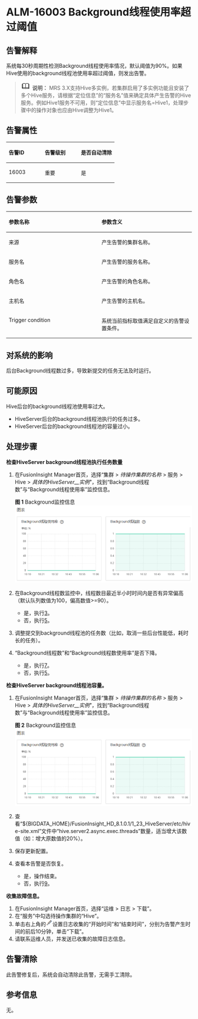 # ALM-16003 Background线程使用率超过阈值<a name="ALM-16003"></a>

## 告警解释<a name="section27621550"></a>

系统每30秒周期性检测Background线程使用率情况，默认阈值为90%。如果Hive使用的background线程池使用率超过阈值，则发出告警。

>![](public_sys-resources/icon-note.gif) **说明：** 
>MRS 3.X支持Hive多实例，若集群启用了多实例功能且安装了多个Hive服务，请根据“定位信息”的“服务名”值来确定具体产生告警的Hive服务。例如Hive1服务不可用，则“定位信息”中显示服务名=Hive1，处理步骤中的操作对象也应由Hive调整为Hive1。

## 告警属性<a name="section47267361"></a>

<a name="table4510519"></a>
<table><thead align="left"><tr id="row13556155"><th class="cellrowborder" valign="top" width="33.33333333333333%" id="mcps1.1.4.1.1"><p id="p24306760"><a name="p24306760"></a><a name="p24306760"></a>告警ID</p>
</th>
<th class="cellrowborder" valign="top" width="33.33333333333333%" id="mcps1.1.4.1.2"><p id="p22690525"><a name="p22690525"></a><a name="p22690525"></a>告警级别</p>
</th>
<th class="cellrowborder" valign="top" width="33.33333333333333%" id="mcps1.1.4.1.3"><p id="p25993251"><a name="p25993251"></a><a name="p25993251"></a>是否自动清除</p>
</th>
</tr>
</thead>
<tbody><tr id="row25078593"><td class="cellrowborder" valign="top" width="33.33333333333333%" headers="mcps1.1.4.1.1 "><p id="p18100192"><a name="p18100192"></a><a name="p18100192"></a>16003</p>
</td>
<td class="cellrowborder" valign="top" width="33.33333333333333%" headers="mcps1.1.4.1.2 "><p id="p56829480"><a name="p56829480"></a><a name="p56829480"></a>重要</p>
</td>
<td class="cellrowborder" valign="top" width="33.33333333333333%" headers="mcps1.1.4.1.3 "><p id="p39785152"><a name="p39785152"></a><a name="p39785152"></a>是</p>
</td>
</tr>
</tbody>
</table>

## 告警参数<a name="section22753069"></a>

<a name="table1371856"></a>
<table><thead align="left"><tr id="row6362194"><th class="cellrowborder" valign="top" width="50%" id="mcps1.1.3.1.1"><p id="p45575691"><a name="p45575691"></a><a name="p45575691"></a>参数名称</p>
</th>
<th class="cellrowborder" valign="top" width="50%" id="mcps1.1.3.1.2"><p id="p643489"><a name="p643489"></a><a name="p643489"></a>参数含义</p>
</th>
</tr>
</thead>
<tbody><tr id="row6577112020256"><td class="cellrowborder" valign="top" width="50%" headers="mcps1.1.3.1.1 "><p id="p156438591896"><a name="p156438591896"></a><a name="p156438591896"></a>来源</p>
</td>
<td class="cellrowborder" valign="top" width="50%" headers="mcps1.1.3.1.2 "><p id="p187931338134115"><a name="p187931338134115"></a><a name="p187931338134115"></a>产生告警的集群名称。</p>
</td>
</tr>
<tr id="row52122619"><td class="cellrowborder" valign="top" width="50%" headers="mcps1.1.3.1.1 "><p id="p65062640"><a name="p65062640"></a><a name="p65062640"></a>服务名</p>
</td>
<td class="cellrowborder" valign="top" width="50%" headers="mcps1.1.3.1.2 "><p id="p56843037"><a name="p56843037"></a><a name="p56843037"></a>产生告警的服务名称。</p>
</td>
</tr>
<tr id="row41825285"><td class="cellrowborder" valign="top" width="50%" headers="mcps1.1.3.1.1 "><p id="p35626567"><a name="p35626567"></a><a name="p35626567"></a>角色名</p>
</td>
<td class="cellrowborder" valign="top" width="50%" headers="mcps1.1.3.1.2 "><p id="p7555640"><a name="p7555640"></a><a name="p7555640"></a>产生告警的角色名称。</p>
</td>
</tr>
<tr id="row891897"><td class="cellrowborder" valign="top" width="50%" headers="mcps1.1.3.1.1 "><p id="p51620924"><a name="p51620924"></a><a name="p51620924"></a>主机名</p>
</td>
<td class="cellrowborder" valign="top" width="50%" headers="mcps1.1.3.1.2 "><p id="p13268752"><a name="p13268752"></a><a name="p13268752"></a>产生告警的主机名。</p>
</td>
</tr>
<tr id="row1025202411304"><td class="cellrowborder" valign="top" width="50%" headers="mcps1.1.3.1.1 "><p id="p57854422"><a name="p57854422"></a><a name="p57854422"></a>Trigger condition</p>
</td>
<td class="cellrowborder" valign="top" width="50%" headers="mcps1.1.3.1.2 "><p id="p55696635"><a name="p55696635"></a><a name="p55696635"></a>系统当前指标取值满足自定义的告警设置条件。</p>
</td>
</tr>
</tbody>
</table>

## 对系统的影响<a name="section3451036"></a>

后台Background线程数过多，导致新提交的任务无法及时运行。

## 可能原因<a name="section31059325"></a>

Hive后台的background线程池使用率过大。

-   HiveServer后台的background线程池执行的任务过多。
-   HiveServer后台的background线程池的容量过小。

## 处理步骤<a name="section882417588394"></a>

**检查HiveServer background线程池执行任务数量**

1.  在FusionInsight Manager首页，选择“集群 \>  _待操作集群的名称_  \> 服务 \> Hive \>  _具体的HiveServer__实例_”，找到“Background线程数”与“Background线程使用率”监控信息。

    **图 1**  Background监控信息<a name="fig44258365111"></a>  
    ![](figures/Background监控信息.png "Background监控信息")

2.  在Background线程数监控中，线程数目最近半小时时间内是否有异常偏高（默认队列数值为100，偏高数值\>=90）。
    -   是，执行[3](#li7203188143816)。
    -   否，执行[5](#li1418798143810)。

3.  <a name="li7203188143816"></a>调整提交到background线程池的任务数（比如，取消一些后台性能低，耗时长的任务）。
4.  “Background线程数”和“Background线程数使用率”是否下降。
    -   是，执行[7](#li73422961119)。
    -   否，执行[5](#li1418798143810)。


****检查HiveServer background线程池容量**。**

1.  <a name="li1418798143810"></a>在FusionInsight Manager首页，选择“集群 \>  _待操作集群的名称_  \> 服务 \> Hive \>  _具体的HiveServer__实例_”，找到“Background线程数”与“Background线程使用率”监控信息。

    **图 2**  Background监控信息<a name="fig45018373126"></a>  
    ![](figures/Background监控信息-119.png "Background监控信息-119")

2.  查看“$\{BIGDATA\_HOME\}/FusionInsight\_HD\_8.1.0.1/1\_23\_HiveServer/etc/hive-site.xml”文件中“hive.server2.async.exec.threads”数量，适当增大该数值（如：增大原数值的20%）。
3.  <a name="li73422961119"></a>保存更新配置。
4.  查看本告警是否恢复。
    -   是，操作结束。
    -   否，执行[9](#li76571924143819)。


**收集故障信息。**

1.  <a name="li76571924143819"></a>在FusionInsight Manager首页，选择“运维 \> 日志 \> 下载”。
2.  在“服务”中勾选待操作集群的“Hive”。
3.  单击右上角的![](figures/zh-cn_image_0263895648.png)设置日志收集的“开始时间”和“结束时间”，分别为告警产生时间的前后10分钟，单击“下载”。
4.  请联系运维人员，并发送已收集的故障日志信息。

## 告警清除<a name="section169311343318"></a>

此告警修复后，系统会自动清除此告警，无需手工清除。

## 参考信息<a name="section32777414"></a>

无。

